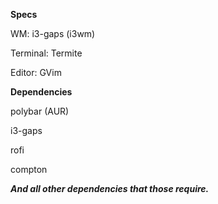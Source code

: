 **Specs**

WM: i3-gaps (i3wm)

Terminal: Termite

Editor: GVim

**Dependencies**

polybar (AUR)

i3-gaps 

rofi

compton


***And all other dependencies that those require.***
